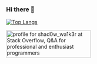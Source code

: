 ### Hi there 👋

[![Top Langs](https://github-readme-stats.vercel.app/api/top-langs/?username=AzyCrw4282&layout=compact)](https://github.com/anuraghazra/github-readme-stats)

<a href="https://stackoverflow.com/users/6505847/azycrw4282"><img src="https://stackoverflow.com/users/flair/6505847.png?theme=clean" width="230" height="75" alt="profile for shad0w_wa1k3r at Stack Overflow, Q&amp;A for professional and enthusiast programmers" title="profile for AzyCrw4282 at Stack Overflow, Q&amp;A for professional and enthusiast programmers"></a>

<!--
**AzyCrw4282/azycrw4282** is a ✨ _special_ ✨ repository because its `README.md` (this file) appears on your GitHub profile.

Here are some ideas to get you started:

- 🔭 I’m currently working on ...
- 🌱 I’m currently learning ...
- 👯 I’m looking to collaborate on ...
- 🤔 I’m looking for help with ...
- 💬 Ask me about ...
- 📫 How to reach me: ...
- 😄 Pronouns: ...
- ⚡ Fun fact: ...


-->


